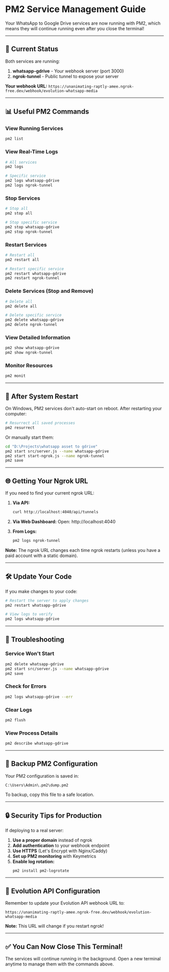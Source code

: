 # PM2 Service Management Guide

Your WhatsApp to Google Drive services are now running with PM2, which means they will continue running even after you close the terminal!

---

## 🚀 Current Status

Both services are running:

1. **whatsapp-gdrive** - Your webhook server (port 3000)
2. **ngrok-tunnel** - Public tunnel to expose your server

**Your webhook URL:** `https://unanimating-raptly-amee.ngrok-free.dev/webhook/evolution-whatsapp-media`

---

## 📊 Useful PM2 Commands

### View Running Services
```bash
pm2 list
```

### View Real-Time Logs
```bash
# All services
pm2 logs

# Specific service
pm2 logs whatsapp-gdrive
pm2 logs ngrok-tunnel
```

### Stop Services
```bash
# Stop all
pm2 stop all

# Stop specific service
pm2 stop whatsapp-gdrive
pm2 stop ngrok-tunnel
```

### Restart Services
```bash
# Restart all
pm2 restart all

# Restart specific service
pm2 restart whatsapp-gdrive
pm2 restart ngrok-tunnel
```

### Delete Services (Stop and Remove)
```bash
# Delete all
pm2 delete all

# Delete specific service
pm2 delete whatsapp-gdrive
pm2 delete ngrok-tunnel
```

### View Detailed Information
```bash
pm2 show whatsapp-gdrive
pm2 show ngrok-tunnel
```

### Monitor Resources
```bash
pm2 monit
```

---

## 🔄 After System Restart

On Windows, PM2 services don't auto-start on reboot. After restarting your computer:

```bash
# Resurrect all saved processes
pm2 resurrect
```

Or manually start them:

```bash
cd "D:\Projects\whatsapp asset to gdrive"
pm2 start src/server.js --name whatsapp-gdrive
pm2 start start-ngrok.js --name ngrok-tunnel
pm2 save
```

---

## 🌐 Getting Your Ngrok URL

If you need to find your current ngrok URL:

1. **Via API:**
   ```bash
   curl http://localhost:4040/api/tunnels
   ```

2. **Via Web Dashboard:**
   Open: http://localhost:4040

3. **From Logs:**
   ```bash
   pm2 logs ngrok-tunnel
   ```

**Note:** The ngrok URL changes each time ngrok restarts (unless you have a paid account with a static domain).

---

## 🛠️ Update Your Code

If you make changes to your code:

```bash
# Restart the server to apply changes
pm2 restart whatsapp-gdrive

# View logs to verify
pm2 logs whatsapp-gdrive
```

---

## 🔧 Troubleshooting

### Service Won't Start
```bash
pm2 delete whatsapp-gdrive
pm2 start src/server.js --name whatsapp-gdrive
pm2 save
```

### Check for Errors
```bash
pm2 logs whatsapp-gdrive --err
```

### Clear Logs
```bash
pm2 flush
```

### View Process Details
```bash
pm2 describe whatsapp-gdrive
```

---

## 💾 Backup PM2 Configuration

Your PM2 configuration is saved in:
```
C:\Users\Admin\.pm2\dump.pm2
```

To backup, copy this file to a safe location.

---

## 🔒 Security Tips for Production

If deploying to a real server:

1. **Use a proper domain** instead of ngrok
2. **Add authentication** to your webhook endpoint
3. **Use HTTPS** (Let's Encrypt with Nginx/Caddy)
4. **Set up PM2 monitoring** with Keymetrics
5. **Enable log rotation:**
   ```bash
   pm2 install pm2-logrotate
   ```

---

## 📱 Evolution API Configuration

Remember to update your Evolution API webhook URL to:
```
https://unanimating-raptly-amee.ngrok-free.dev/webhook/evolution-whatsapp-media
```

**Note:** This URL will change if you restart ngrok!

---

## ✅ You Can Now Close This Terminal!

The services will continue running in the background. Open a new terminal anytime to manage them with the commands above.
